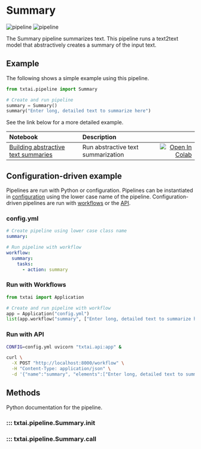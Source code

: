 # Summary

![pipeline](../../images/pipeline.png#only-light)
![pipeline](../../images/pipeline-dark.png#only-dark)

The Summary pipeline summarizes text. This pipeline runs a text2text model that abstractively creates a summary of the input text.

## Example

The following shows a simple example using this pipeline.

```python
from txtai.pipeline import Summary

# Create and run pipeline
summary = Summary()
summary("Enter long, detailed text to summarize here")
```

See the link below for a more detailed example.

| Notebook  | Description  |       |
|:----------|:-------------|------:|
| [Building abstractive text summaries](https://github.com/neuml/txtai/blob/master/examples/09_Building_abstractive_text_summaries.ipynb) | Run abstractive text summarization | [![Open In Colab](https://colab.research.google.com/assets/colab-badge.svg)](https://colab.research.google.com/github/neuml/txtai/blob/master/examples/09_Building_abstractive_text_summaries.ipynb) |

## Configuration-driven example

Pipelines are run with Python or configuration. Pipelines can be instantiated in [configuration](../../../api/configuration/#pipeline) using the lower case name of the pipeline. Configuration-driven pipelines are run with [workflows](../../../workflow/#configuration-driven-example) or the [API](../../../api#local-instance).

### config.yml
```yaml
# Create pipeline using lower case class name
summary:

# Run pipeline with workflow
workflow:
  summary:
    tasks:
      - action: summary
```

### Run with Workflows

```python
from txtai import Application

# Create and run pipeline with workflow
app = Application("config.yml")
list(app.workflow("summary", ["Enter long, detailed text to summarize here"]))
```

### Run with API

```bash
CONFIG=config.yml uvicorn "txtai.api:app" &

curl \
  -X POST "http://localhost:8000/workflow" \
  -H "Content-Type: application/json" \
  -d '{"name":"summary", "elements":["Enter long, detailed text to summarize here"]}'
```

## Methods

Python documentation for the pipeline.

### ::: txtai.pipeline.Summary.__init__
### ::: txtai.pipeline.Summary.__call__
